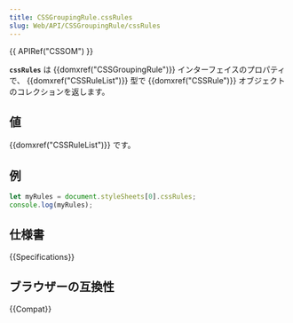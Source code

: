 ```yaml
---
title: CSSGroupingRule.cssRules
slug: Web/API/CSSGroupingRule/cssRules
---
```

{{ APIRef("CSSOM") }}

**`cssRules`** は {{domxref("CSSGroupingRule")}} インターフェイスのプロパティで、 {{domxref("CSSRuleList")}} 型で {{domxref("CSSRule")}} オブジェクトのコレクションを返します。

## 値

{{domxref("CSSRuleList")}} です。

## 例

```js
let myRules = document.styleSheets[0].cssRules;
console.log(myRules);
```

## 仕様書

{{Specifications}}

## ブラウザーの互換性

{{Compat}}

